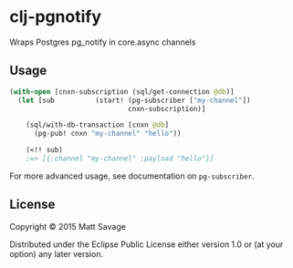 # clj-pgnotify

Wraps Postgres pg_notify in core.async channels

## Usage

```clj
(with-open [cnxn-subscription (sql/get-connection @db)]
  (let [sub          (start! (pg-subscriber ["my-channel"])
                             cnxn-subscription)]

    (sql/with-db-transaction [cnxn @db]
      (pg-pub! cnxn "my-channel" "hello"))

    (<!! sub)
    ;=> [{:channel "my-channel" :payload "hello"}]
```

For more advanced usage, see documentation on `pg-subscriber`.

## License

Copyright © 2015 Matt Savage

Distributed under the Eclipse Public License either version 1.0 or (at
your option) any later version.
